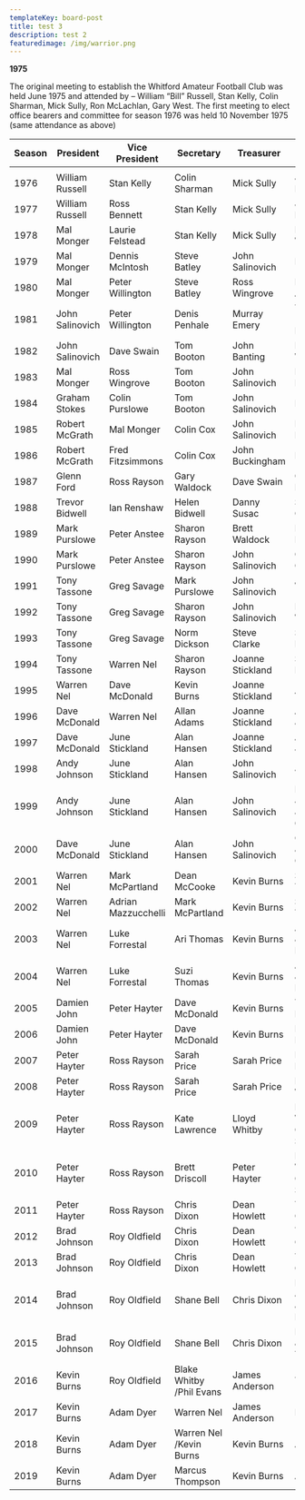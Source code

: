 ```yaml
---
templateKey: board-post
title: test 3
description: test 2
featuredimage: /img/warrior.png
---
```

**1975**

The original meeting to establish the Whitford Amateur Football Club was held June 1975 and attended by – William “Bill” Russell, Stan Kelly, Colin Sharman, Mick Sully, Ron McLachlan, Gary West. The first meeting to elect office bearers and committee for season 1976 was held 10 November 1975 (same attendance as above)

| **Season** | **President**   | **Vice President**  | **Secretary**            | **Treasurer**    | **Social Director**                | **Junior Liaison**  |
| ---------- | --------------- | ------------------- | ------------------------ | ---------------- | ---------------------------------- | ------------------- |
|            |                 |                     |                          |                  |                                    |                     |
| 1976       | William Russell | Stan Kelly          | Colin Sharman            | Mick Sully       | John Leighton                      |                     |
| 1977       | William Russell | Ross Bennett        | Stan Kelly               | Mick Sully       | John Leighton                      |                     |
| 1978       | Mal Monger      | Laurie Felstead     | Stan Kelly               | Mick Sully       | Peter Willington                   |                     |
| 1979       | Mal Monger      | Dennis McIntosh     | Steve Batley             | John Salinovich  | Doug Peck                          |                     |
| 1980       | Mal Monger      | Peter Willington    | Steve Batley             | Ross Wingrove    | Neil Akerstrom                     |                     |
| 1981       | John Salinovich | Peter Willington    | Denis Penhale            | Murray Emery     | Trevor &quot;Tiger&quot; Evans     |                     |
| 1982       | John Salinovich | Dave Swain          | Tom Booton               | John Banting     | Peter Willington                   |                     |
| 1983       | Mal Monger      | Ross Wingrove       | Tom Booton               | John Salinovich  | Ross Rayson                        |                     |
| 1984       | Graham Stokes   | Colin Purslowe      | Tom Booton               | John Salinovich  | Rob Rintoul                        |                     |
| 1985       | Robert McGrath  | Mal Monger          | Colin Cox                | John Salinovich  | Murray Reiger                      | Darren Lockhart     |
| 1986       | Robert McGrath  | Fred Fitzsimmons    | Colin Cox                | John Buckingham  | Rod Jones                          | Darren Lockhart     |
| 1987       | Glenn Ford      | Ross Rayson         | Gary Waldock             | Dave Swain       | Gary Donarchy                      | Glenn Ford          |
| 1988       | Trevor Bidwell  | Ian Renshaw         | Helen Bidwell            | Danny Susac      | Steve Collins                      | Warren Nel          |
| 1989       | Mark Purslowe   | Peter Anstee        | Sharon Rayson            | Brett Waldock    | Michelle Black                     | Warren Nel          |
| 1990       | Mark Purslowe   | Peter Anstee        | Sharon Rayson            | John Salinovich  | Grant Christianson                 | Warren Nel          |
| 1991       | Tony Tassone    | Greg Savage         | Mark Purslowe            | John Salinovich  | Warren Nel                         | Dave McDonald       |
| 1992       | Tony Tassone    | Greg Savage         | Sharon Rayson            | John Salinovich  | Penny Wescombe                     | Steve Collins       |
| 1993       | Tony Tassone    | Greg Savage         | Norm Dickson             | Steve Clarke     | Stuart Evans                       | Committee           |
| 1994       | Tony Tassone    | Warren Nel          | Sharon Rayson            | Joanne Stickland | Stuart Evans                       | Brett Waldock       |
| 1995       | Warren Nel      | Dave McDonald       | Kevin Burns              | Joanne Stickland | Allan Adams                        | Committee           |
| 1996       | Dave McDonald   | Warren Nel          | Allan Adams              | Joanne Stickland | Andy Johnson                       | Committee           |
| 1997       | Dave McDonald   | June Stickland      | Alan Hansen              | Joanne Stickland | Andy Johnson                       | Adrian Mazzucchelli |
| 1998       | Andy Johnson    | June Stickland      | Alan Hansen              | John Salinovich  | Jamie White                        | Adrian Mazzucchelli |
| 1999       | Andy Johnson    | June Stickland      | Alan Hansen              | John Salinovich  | Damien John &amp; Jackie Grossman  | Mark Stevens        |
| 2000       | Dave McDonald   | June Stickland      | Alan Hansen              | John Salinovich  | Corey Watts &amp; Brendan Craghill | Adrian Mazzucchelli |
| 2001       | Warren Nel      | Mark McPartland     | Dean McCooke             | Kevin Burns      | Suzi Thomas                        | Committee           |
| 2002       | Warren Nel      | Adrian Mazzucchelli | Mark McPartland          | Kevin Burns      | Suzi Thomas                        | Adrian Mazzucchelli |
| 2003       | Warren Nel      | Luke Forrestal      | Ari Thomas               | Kevin Burns      | Adam Dyer &amp; Paul MacFarlane    | Dave McDonald       |
| 2004       | Warren Nel      | Luke Forrestal      | Suzi Thomas              | Kevin Burns      | Adam Dyer &amp; Paul MacFarlane    | Aaron Sanders       |
| 2005       | Damien John     | Peter Hayter        | Dave McDonald            | Kevin Burns      | Troy Mennell                       | Adam Stuckey        |
| 2006       | Damien John     | Peter Hayter        | Dave McDonald            | Kevin Burns      | Damien Hancock                     | Troy Mennell        |
| 2007       | Peter Hayter    | Ross Rayson         | Sarah Price              | Sarah Price      | Damien Hancock                     | Troy Mennell        |
| 2008       | Peter Hayter    | Ross Rayson         | Sarah Price              | Sarah Price      | Blake Whitby                       | Troy Mennell        |
| 2009       | Peter Hayter    | Ross Rayson         | Kate Lawrence            | Lloyd Whitby     | Blake Whitby &amp; Carli Stickland | Trevor Andrews      |
| 2010       | Peter Hayter    | Ross Rayson         | Brett Driscoll           | Peter Hayter     | Blake Whitby &amp; Carli Stickland | Trevor Andrews      |
| 2011       | Peter Hayter    | Ross Rayson         | Chris Dixon              | Dean Howlett     | Troy Oldfield                      | Troy Mennell        |
| 2012       | Brad Johnson    | Roy Oldfield        | Chris Dixon              | Dean Howlett     | Troy Oldfield                      | Adam Dyer           |
| 2013       | Brad Johnson    | Roy Oldfield        | Chris Dixon              | Dean Howlett     | Troy Oldfield                      | Adam Dyer           |
| 2014       | Brad Johnson    | Roy Oldfield        | Shane Bell               | Chris Dixon      | Kirsty Johnson &amp;Mandy Malyniak | Adam Dyer           |
| 2015       | Brad Johnson    | Roy Oldfield        | Shane Bell               | Chris Dixon      | Rom Dixon &amp;Hollie Todd         | Adam Dyer           |
| 2016       | Kevin Burns     | Roy Oldfield        | Blake Whitby /Phil Evans | James Anderson   | Trent Sutton                       | Adam Dyer           |
| 2017       | Kevin Burns     | Adam Dyer           | Warren Nel               | James Anderson   | Peter Barile                       | Marcus Thompson     |
| 2018       | Kevin Burns     | Adam Dyer           | Warren Nel /Kevin Burns  | Kevin Burns      | Adam Dyer                          | Marcus Thompson     |
| 2019       | Kevin Burns     | Adam Dyer           | Marcus Thompson          | Kevin Burns      | Adam Dyer                          | Marcus Thompson     |
